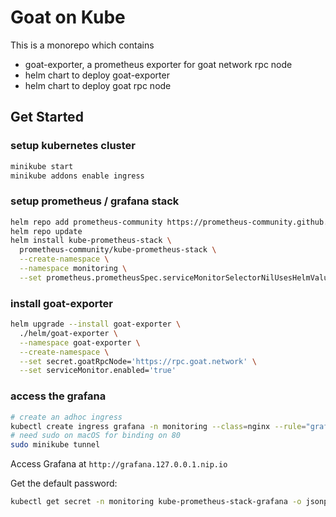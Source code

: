 # Goat on Kube

This is a monorepo which contains

- goat-exporter, a prometheus exporter for goat network rpc node
- helm chart to deploy goat-exporter
- helm chart to deploy goat rpc node

## Get Started

### setup kubernetes cluster

```bash
minikube start
minikube addons enable ingress
```

### setup prometheus / grafana stack

```bash
helm repo add prometheus-community https://prometheus-community.github.io/helm-charts
helm repo update
helm install kube-prometheus-stack \
  prometheus-community/kube-prometheus-stack \
  --create-namespace \
  --namespace monitoring \
  --set prometheus.prometheusSpec.serviceMonitorSelectorNilUsesHelmValues=false
```

### install goat-exporter

```bash
helm upgrade --install goat-exporter \
  ./helm/goat-exporter \
  --namespace goat-exporter \
  --create-namespace \
  --set secret.goatRpcNode='https://rpc.goat.network' \
  --set serviceMonitor.enabled='true'
```

### access the grafana

```bash
# create an adhoc ingress
kubectl create ingress grafana -n monitoring --class=nginx --rule="grafana.127.0.0.1.nip.io/*=kube-prometheus-stack-grafana:80"
# need sudo on macOS for binding on 80
sudo minikube tunnel
```

Access Grafana at `http://grafana.127.0.0.1.nip.io`

Get the default password:

```bash
kubectl get secret -n monitoring kube-prometheus-stack-grafana -o jsonpath="{.data.admin-password}" | base64 --decode ; echo
```
